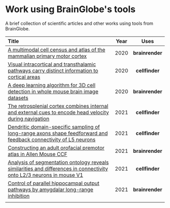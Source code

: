 # Work using BrainGlobe's tools

A brief collection of scientific articles and other works using tools from BrainGlobe.

| Title | Year | Uses |
| :--- | :---: | :---: |
| [A multimodal cell census and atlas of the mammalian primary motor cortex](https://doi.org/10.1101/2020.10.19.343129) | 2020 | **brainrender** |
| [Visual intracortical and transthalamic pathways carry distinct information to cortical areas](https://doi.org/10.1101/2020.07.06.189902) | 2020 | **cellfinder** |
| [A deep learning algorithm for 3D cell detection in whole mouse brain image datasets](https://www.biorxiv.org/content/10.1101/2020.10.21.348771v2) | 2020 | **brainrender** |
| [The retrosplenial cortex combines internal and external cues to encode head velocity during navigation](https://doi.org/10.1101/2021.01.22.427789%20) | 2021 | **cellfinder** |
| [Dendritic domain-specific sampling of long-range axons shape feedforward and feedback connectivity of L5 neurons](https://doi.org/10.1101/2021.01.31.429033%20) | 2021 | **cellfinder** |
| [Constructing an adult orofacial premotor atlas in Allen Mouse CCF](https://www.biorxiv.org/content/10.1101/2021.02.18.431923v1) | 2021 | **brainrender** |
| [Analysis of segmentation ontology reveals similarities and differences in connectivity onto L2/3 neurons in mouse V1](https://www.biorxiv.org/content/10.1101/2020.04.21.053504v1) | 2021 | **cellfinder** |
| [Control of parallel hippocampal output pathways by amygdalar long-range inhibition](https://www.biorxiv.org/content/10.1101/2021.03.08.434367v1) | 2021 | **brainrender** |
|  |  |  |



